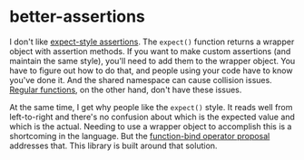 better-assertions
=================

I don't like [expect-style assertions]. The `expect()` function returns a
wrapper object with assertion methods. If you want to make custom assertions
(and maintain the same style), you'll need to add them to the wrapper object.
You have to figure out how to do that, and people using your code have to know
you've done it. And the shared namespace can cause collision issues. [Regular
functions][2], on the other hand, don't have these issues.

At the same time, I get why people like the `expect()` style. It reads well from
left-to-right and there's no confusion about which is the expected value and
which is the actual. Needing to use a wrapper object to accomplish this is a
shortcoming in the language. But the [function-bind operator proposal] addresses
that. This library is built around that solution.


[expect-style assertions]: http://chaijs.com/api/bdd/
[2]: http://chaijs.com/api/assert/
[function-bind operator proposal]: https://github.com/zenparsing/es-function-bind

